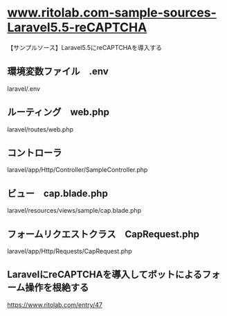 # www.ritolab.com-sample-sources-Laravel5.5-reCAPTCHA
【サンプルソース】Laravel5.5にreCAPTCHAを導入する

## 環境変数ファイル　.env
laravel/.env

## ルーティング　web.php
laravel/routes/web.php

## コントローラ　
laravel/app/Http/Controller/SampleController.php

## ビュー　cap.blade.php
laravel/resources/views/sample/cap.blade.php

## フォームリクエストクラス　CapRequest.php
laravel/app/Http/Requests/CapRequest.php

## LaravelにreCAPTCHAを導入してボットによるフォーム操作を根絶する
https://www.ritolab.com/entry/47
